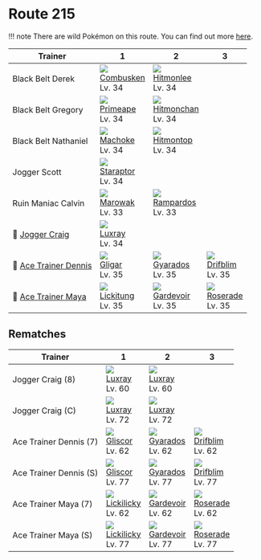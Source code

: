 # Route 215

!!! note
    There are wild Pokémon on this route. You can find out more [here](../../wild_pokemon/route_215/).


Trainer                                   | 1                                 | 2                                  | 3
---                                       | ---                               | ---                                | ---
Black Belt Derek                          | ![][256]<br>[Combusken]<br>Lv. 34 | ![][106]<br>[Hitmonlee]<br>Lv. 34  | &nbsp;
Black Belt Gregory                        | ![][057]<br>[Primeape]<br>Lv. 34  | ![][107]<br>[Hitmonchan]<br>Lv. 34 | &nbsp;
Black Belt Nathaniel                      | ![][067]<br>[Machoke]<br>Lv. 34   | ![][237]<br>[Hitmontop]<br>Lv. 34  | &nbsp;
Jogger Scott                              | ![][398]<br>[Staraptor]<br>Lv. 34 | &nbsp;                             | &nbsp;
Ruin Maniac Calvin                        | ![][105]<br>[Marowak]<br>Lv. 33   | ![][409]<br>[Rampardos]<br>Lv. 33  | &nbsp;
:repeat: [Jogger Craig](#rematches)       | ![][405]<br>[Luxray]<br>Lv. 34    | &nbsp;                             | &nbsp;
:repeat: [Ace Trainer Dennis](#rematches) | ![][207]<br>[Gligar]<br>Lv. 35    | ![][130]<br>[Gyarados]<br>Lv. 35   | ![][426]<br>[Drifblim]<br>Lv. 35
:repeat: [Ace Trainer Maya](#rematches)   | ![][108]<br>[Lickitung]<br>Lv. 35 | ![][282]<br>[Gardevoir]<br>Lv. 35  | ![][407]<br>[Roserade]<br>Lv. 35

## Rematches

Trainer                | 1                                  | 2                                 | 3
---                    | ---                                | ---                               | ---
Jogger Craig (8)       | ![][405]<br>[Luxray]<br>Lv. 60     | ![][405]<br>[Luxray]<br>Lv. 60    | &nbsp;
Jogger Craig (C)       | ![][405]<br>[Luxray]<br>Lv. 72     | ![][405]<br>[Luxray]<br>Lv. 72    | &nbsp;
Ace Trainer Dennis (7) | ![][472]<br>[Gliscor]<br>Lv. 62    | ![][130]<br>[Gyarados]<br>Lv. 62  | ![][426]<br>[Drifblim]<br>Lv. 62
Ace Trainer Dennis (S) | ![][472]<br>[Gliscor]<br>Lv. 77    | ![][130]<br>[Gyarados]<br>Lv. 77  | ![][426]<br>[Drifblim]<br>Lv. 77
Ace Trainer Maya (7)   | ![][463]<br>[Lickilicky]<br>Lv. 62 | ![][282]<br>[Gardevoir]<br>Lv. 62 | ![][407]<br>[Roserade]<br>Lv. 62
Ace Trainer Maya (S)   | ![][463]<br>[Lickilicky]<br>Lv. 77 | ![][282]<br>[Gardevoir]<br>Lv. 77 | ![][407]<br>[Roserade]<br>Lv. 77

[Primeape]: ../../pokemon_changes/057/
[Machoke]: ../../pokemon_changes/067/
[Marowak]: ../../pokemon_changes/105/
[Hitmonlee]: ../../pokemon_changes/106/
[Hitmonchan]: ../../pokemon_changes/107/
[Lickitung]: ../../pokemon_changes/108/
[Gyarados]: ../../pokemon_changes/130/
[Gligar]: ../../pokemon_changes/207/
[Hitmontop]: ../../pokemon_changes/237/
[Combusken]: ../../pokemon_changes/256/
[Gardevoir]: ../../pokemon_changes/282/
[Staraptor]: ../../pokemon_changes/398/
[Luxray]: ../../pokemon_changes/405/
[Roserade]: ../../pokemon_changes/407/
[Rampardos]: ../../pokemon_changes/409/
[Drifblim]: ../../pokemon_changes/426/
[Lickilicky]: ../../pokemon_changes/463/
[Gliscor]: ../../pokemon_changes/472/
[057]: ../img/pokemon/057.png
[067]: ../img/pokemon/067.png
[105]: ../img/pokemon/105.png
[106]: ../img/pokemon/106.png
[107]: ../img/pokemon/107.png
[108]: ../img/pokemon/108.png
[130]: ../img/pokemon/130.png
[207]: ../img/pokemon/207.png
[237]: ../img/pokemon/237.png
[256]: ../img/pokemon/256.png
[282]: ../img/pokemon/282.png
[398]: ../img/pokemon/398.png
[405]: ../img/pokemon/405.png
[407]: ../img/pokemon/407.png
[409]: ../img/pokemon/409.png
[426]: ../img/pokemon/426.png
[463]: ../img/pokemon/463.png
[472]: ../img/pokemon/472.png
